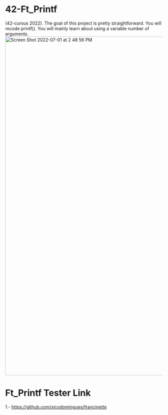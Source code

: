 # 42-Ft_Printf
(42-cursus 2022). The goal of this project is pretty straightforward. You will recode printf(). You will mainly learn about using a variable number of arguments.
<img width="1079" alt="Screen Shot 2022-07-01 at 2 48 56 PM" src="https://user-images.githubusercontent.com/103744024/176897977-eae2321c-235e-4130-b232-ba44ce864251.png">
<H1>Ft_Printf Tester Link</H1>
1.- <a href="https://github.com/xicodomingues/francinette">https://github.com/xicodomingues/francinette</a>
